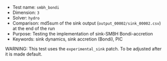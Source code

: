* Test name: `smbh_bondi`
* Dimension: `3`
* Solver: `hydro`
* Comparison: md5sum of the sink output (`output_00002/sink_00002.csv`) at the end of the run
* Purpose: Testing the implementation of sink-SMBH Bondi-accretion
* Keywords: sink dynamics, sink accretion (Bondi), PIC

WARNING: This test uses the `experimental_sink` patch. To be adjusted after it is made default.
